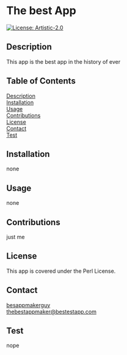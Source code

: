 # The best App #
  
  [![License: Artistic-2.0](https://img.shields.io/badge/License-Perl-0298c3.svg)](https://opensource.org/licenses/Artistic-2.0)
  
  ## Description
  This app is the best app in the history of ever

  ## Table of Contents 
    
  [Description](#description)<br>
  [Installation](#installation)<br> 
  [Usage](#usage)<br>
  [Contributions](#contributions)<br>
  [License](#license)<br>
  [Contact](#contact)<br>
  [Test](#test)<br>

  ## Installation
  
  none 
  
  ## Usage
  
  none
  
  ## Contributions
  
  just me
  
  ## License
  
  This app is covered under the Perl License.
  
  ## Contact

  [besappmakerguy](https://github.com/besappmakerguy)<br>
  thebestappmaker@bestestapp.com

  ## Test
  nope
  